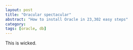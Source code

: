```yaml
---
layout: post
title: "Oracular spectacular"
abstract: "How to install Oracle in 23,302 easy steps"
category: 
tags: [oracle, db]
---
```

This is wicked.